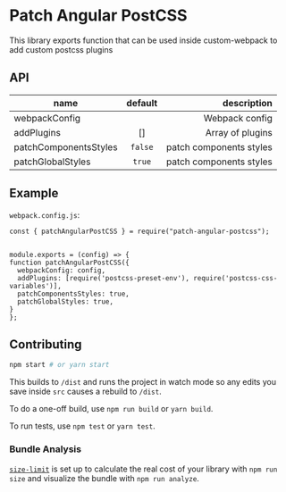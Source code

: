 # Patch Angular PostCSS

This library exports function that can be used inside custom-webpack to add custom postcss plugins

## API

| name                  | default |             description |
| --------------------- | :-----: | ----------------------: |
| webpackConfig         |         |          Webpack config |
| addPlugins            |   []    |        Array of plugins |
| patchComponentsStyles | `false` | patch components styles |
| patchGlobalStyles     | `true`  | patch components styles |

## Example

`webpack.config.js`:

```
const { patchAngularPostCSS } = require("patch-angular-postcss");


module.exports = (config) => {
function patchAngularPostCSS({
  webpackConfig: config,
  addPlugins: [require('postcss-preset-env'), require('postcss-css-variables')],
  patchComponentsStyles: true,
  patchGlobalStyles: true,
}
};
```

## Contributing

```bash
npm start # or yarn start
```

This builds to `/dist` and runs the project in watch mode so any edits you save inside `src` causes a rebuild to `/dist`.

To do a one-off build, use `npm run build` or `yarn build`.

To run tests, use `npm test` or `yarn test`.

### Bundle Analysis

[`size-limit`](https://github.com/ai/size-limit) is set up to calculate the real cost of your library with `npm run size` and visualize the bundle with `npm run analyze`.
